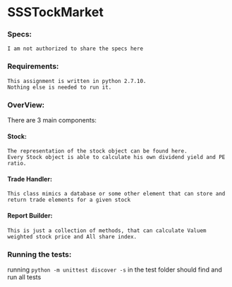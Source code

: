 # SSSTockMarket
### Specs:
	I am not authorized to share the specs here

### Requirements:
	This assignment is written in python 2.7.10.
	Nothing else is needed to run it.
  
### OverView:
There are 3 main components:
#### Stock:
	The representation of the stock object can be found here.
	Every Stock object is able to calculate his own dividend yield and PE ratio.
    
#### Trade Handler:
	This class mimics a database or some other element that can store and return trade elements for a given stock
    
#### Report Builder:
	This is just a collection of methods, that can calculate Valuem weighted stock price and All share index.
    
### Running the tests:
 running 
``` python -m unittest discover -s ```
in the test folder should find and run all tests
